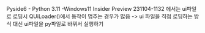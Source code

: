 Pyside6 - Python 3.11 -Windows11 Insider Preview 231104-1132 에서는
ui파일로 로딩시 QUiLoader()에서 동작이 멈추는 경우가 많음
->
ui 파일을 직접 로딩하는 방식 대신 ui파일을 py파일로 바꿔서 실행하기
